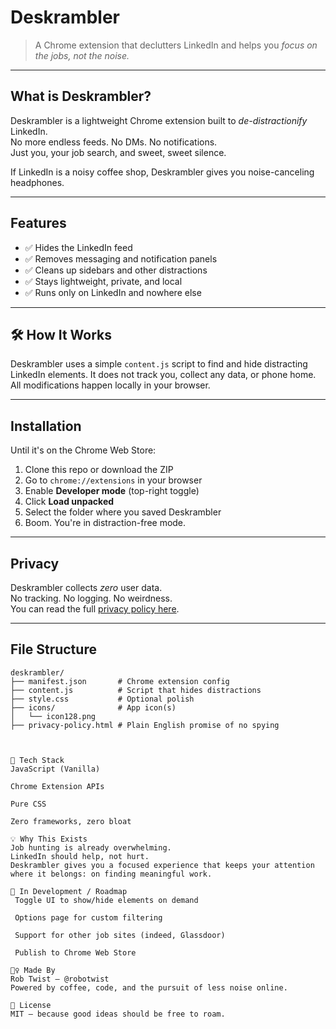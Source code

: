 # Deskrambler

> A Chrome extension that declutters LinkedIn and helps you *focus on the jobs, not the noise.*

---

##  What is Deskrambler?

Deskrambler is a lightweight Chrome extension built to *de-distractionify* LinkedIn.  
No more endless feeds. No DMs. No notifications.  
Just you, your job search, and sweet, sweet silence.

If LinkedIn is a noisy coffee shop, Deskrambler gives you noise-canceling headphones.

---

##  Features

- ✅ Hides the LinkedIn feed
- ✅ Removes messaging and notification panels
- ✅ Cleans up sidebars and other distractions
- ✅ Stays lightweight, private, and local
- ✅ Runs only on LinkedIn and nowhere else

---

## 🛠️ How It Works

Deskrambler uses a simple `content.js` script to find and hide distracting LinkedIn elements. It does not track you, collect any data, or phone home. All modifications happen locally in your browser.

---

## Installation

Until it's on the Chrome Web Store:

1. Clone this repo or download the ZIP  
2. Go to `chrome://extensions` in your browser  
3. Enable **Developer mode** (top-right toggle)  
4. Click **Load unpacked**  
5. Select the folder where you saved Deskrambler  
6. Boom. You're in distraction-free mode.

---

##  Privacy

Deskrambler collects *zero* user data.  
No tracking. No logging. No weirdness.  
You can read the full [privacy policy here](https://your-hosted-policy-url.com).

---

##  File Structure

```plaintext
deskrambler/
├── manifest.json       # Chrome extension config
├── content.js          # Script that hides distractions
├── style.css           # Optional polish
├── icons/              # App icon(s)
│   └── icon128.png
├── privacy-policy.html # Plain English promise of no spying



🤖 Tech Stack
JavaScript (Vanilla)

Chrome Extension APIs

Pure CSS

Zero frameworks, zero bloat

💡 Why This Exists
Job hunting is already overwhelming.
LinkedIn should help, not hurt.
Deskrambler gives you a focused experience that keeps your attention where it belongs: on finding meaningful work.

🧪 In Development / Roadmap
 Toggle UI to show/hide elements on demand

 Options page for custom filtering

 Support for other job sites (indeed, Glassdoor)

 Publish to Chrome Web Store

🙋‍♀️ Made By
Rob Twist — @robotwist
Powered by coffee, code, and the pursuit of less noise online.

📝 License
MIT — because good ideas should be free to roam.







